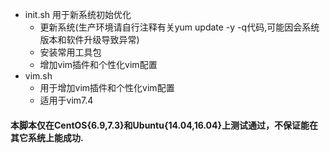 * init.sh 用于新系统初始优化 </br>
    * 更新系统(生产环境请自行注释有关yum update -y -q代码,可能因会系统版本和软件升级导致异常)</br>
    * 安装常用工具包</br>
    * 增加vim插件和个性化vim配置
* vim.sh </br>
    * 用于增加vim插件和个性化vim配置</br>
    * 适用于vim7.4



#### 本脚本仅在CentOS{6.9,7.3}和Ubuntu{14.04,16.04}上测试通过，不保证能在其它系统上能成功.

